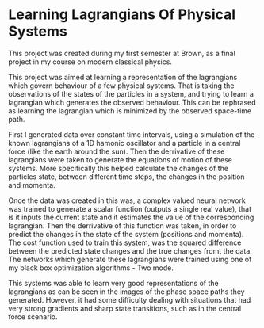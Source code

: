 # Learning Lagrangians Of Physical Systems


This project was created during my first semester at Brown, as a final project in my course on modern classical physics.

This project was aimed at learning a representation of the lagrangians which govern behaviour of a 
few physical systems.  That is taking the observations of the states of the particles in a system,
and trying to learn a lagrangian which generates the observed behaviour. 
This can be rephrased as learning the lagrangian which is minimized by the observed space-time path.

First I generated data over constant time intervals, using a simulation of the known lagrangians of
 a 1D hamonic oscillator and 
a particle in a central force (like the earth around the sun). Then the derrivative of these lagrangians 
were taken to generate the equations of motion of these systems. More specifically this helped 
calculate the changes of the particles state, between different time steps, the changes in the
position and momenta.


Once the data was created in this was, 
a complex valued neural network was trained to generate a scalar function (outputs a single real value),
that is it inputs the current state and it estimates the value of the corresponding lagrangian.
Then the derrivative of this function was taken, in order to predict the changes in the state
of the system (positions and momenta). The cost function used to train this system, was the 
squared difference between the predicted state changes and the true changes fromt the data.
The networks which generate these lagrangians were trained using one of my
black box optimization algorithms - Two mode. 

This systems was able to learn very good representations of the lagrangians as can be seen in the images
of the phase space paths they generated. However, it had some difficulty dealing with 
situations that had very strong gradients and sharp state transitions, such as in the central force scenario.

